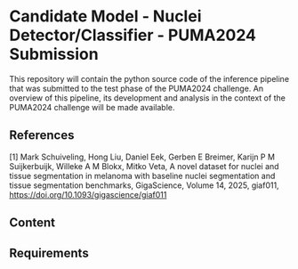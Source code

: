 # Candidate Model - Nuclei Detector/Classifier - PUMA2024 Submission
This repository will contain the python source code of the inference pipeline that was submitted to the test phase of the PUMA2024 challenge.
An overview of this pipeline, its development and analysis in the context of the PUMA2024 challenge will be made available.


## References
\[1\] Mark Schuiveling, Hong Liu, Daniel Eek, Gerben E Breimer, Karijn P M Suijkerbuijk, Willeke A M Blokx, Mitko Veta, A novel dataset for nuclei and tissue segmentation in melanoma with baseline nuclei segmentation and tissue segmentation benchmarks, GigaScience, Volume 14, 2025, giaf011, https://doi.org/10.1093/gigascience/giaf011


## Content


## Requirements
